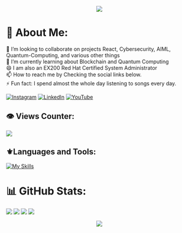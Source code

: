 <p align="center">
     <img src="https://capsule-render.vercel.app/api?type=waving&text=HELLO%20THERE&height=150&section=header&theme=gruvbox"/>
</p>

# 💫 About Me:
🤝 I’m looking to collaborate on projects React, Cybersecurity, AIML, Quantum-Computing, and various other things <br>🌱 I’m currently learning about Blockchain and Quantum Computing <br>😄 I am also an EX200 Red Hat Certified System Administrator<br>📫 How to reach me by Checking the social links below.<br>⚡ Fun fact: I spend almost the whole day listening to songs every day.<br>

[![Instagram](https://img.shields.io/badge/Instagram-%23E4405F.svg?logo=Instagram&logoColor=white&style=for-the-badge)](https://instagram.com/navaneetrrao) [![LinkedIn](https://img.shields.io/badge/LinkedIn-%230077B5.svg?logo=linkedin&logoColor=white&style=for-the-badge)](https://linkedin.com/in/navaneet-r-rao) [![YouTube](https://img.shields.io/badge/YouTube-%23FF0000.svg?logo=YouTube&logoColor=white&style=for-the-badge)](https://youtube.com/@navaneetrrao) 

## 👁️ Views Counter:
![](https://komarev.com/ghpvc/?username=navaneet-rao&color=378805&style=for-the-badge)

## ⚜️Languages and Tools:
[![My Skills](https://skills.thijs.gg/icons?i=html,css,tailwind,js,react,vite,ts,next,expressjs,nodejs,mongodb,firebase,md,git,github,vscode,jest,postman,docker,redhat,openshift,neovim,lua,java)](#)

# 📊 GitHub Stats:
![](https://github-readme-stats.vercel.app/api?username=navaneet-rao&theme=gruvbox&hide_border=true&include_all_commits=true&count_private=true) ![](https://github-readme-stats.vercel.app/api/top-langs/?username=navaneet-rao&theme=gruvbox&hide_border=true&include_all_commits=true&count_private=true&layout=donut) ![](https://quotes-github-readme.vercel.app/api?type=horizontal&theme=gruvbox) ![](https://github-readme-streak-stats.herokuapp.com/?user=navaneet-rao&theme=gruvbox&hide_border=true) 

<p align="center">
     <img src="https://capsule-render.vercel.app/api?type=waving&height=150&section=footer&theme=gruvbox"/>
</p>
